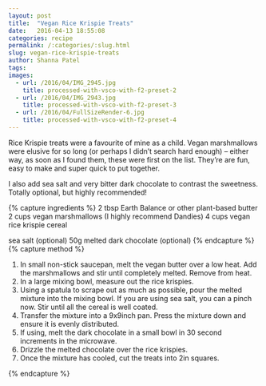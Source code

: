 ```yaml
---
layout: post
title:  "Vegan Rice Krispie Treats"
date:   2016-04-13 18:55:08
categories: recipe
permalink: /:categories/:slug.html
slug: vegan-rice-krispie-treats
author: Shanna Patel
tags: 
images: 
  - url: /2016/04/IMG_2945.jpg
    title: processed-with-vsco-with-f2-preset-2
  - url: /2016/04/IMG_2943.jpg
    title: processed-with-vsco-with-f2-preset-3
  - url: /2016/04/FullSizeRender-6.jpg
    title: processed-with-vsco-with-f2-preset-4
---
```

<p>Rice Krispie treats were a favourite of mine as a child. Vegan marshmallows were elusive for so long (or perhaps I didn’t search hard enough) – either way, as soon as I found them, these were first on the list. They’re are fun, easy to make and super quick to put together.</p>
<p>I also add sea salt and very bitter dark chocolate to contrast the sweetness. Totally optional, but highly recommended!</p>
{% capture ingredients %}
2 tbsp Earth Balance or other plant-based butter
2 cups vegan marshmallows (I highly recommend Dandies)
4 cups vegan rice krispie cereal 

sea salt (optional)
50g melted dark chocolate (optional)
{% endcapture %}
{% capture method %}
<ol>
<li>In small non-stick saucepan, melt the vegan butter over a low heat. Add the marshmallows and stir until completely melted. Remove from heat.</li>
<li>In a large mixing bowl, measure out the rice krispies.</li>
<li>Using a spatula to scrape out as much as possible, pour the melted mixture into the mixing bowl. If you are using sea salt, you can a pinch now. Stir until all the cereal is well coated.</li>
<li>Transfer the mixture into a 9x9inch pan. Press the mixture down and ensure it is evenly distributed.</li>
<li>If using, melt the dark chocolate in a small bowl in 30 second increments in the microwave.</li>
<li>Drizzle the melted chocolate over the rice krispies.</li>
<li>Once the mixture has cooled, cut the treats into 2in squares.</li>
</ol>
{% endcapture %}
